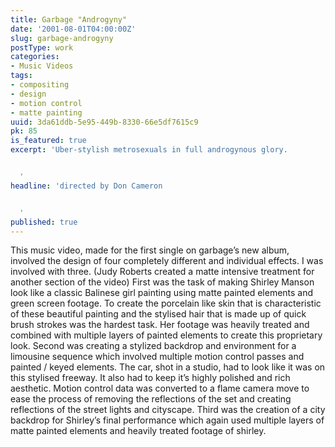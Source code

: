 ```yaml
---
title: Garbage "Androgyny"
date: '2001-08-01T04:00:00Z'
slug: garbage-androgyny
postType: work
categories:
- Music Videos
tags:
- compositing
- design
- motion control
- matte painting
uuid: 3da61ddb-5e95-449b-8330-66e5df7615c9
pk: 85
is_featured: true
excerpt: 'Uber-stylish metrosexuals in full androgynous glory.


  '
headline: 'directed by Don Cameron


  '
published: true
---
```

This music video, made for the first single on garbage’s new album, involved
the design of four completely different and individual effects. I was involved
with three. (Judy Roberts created a matte intensive treatment for another
section of the video) First was the task of making Shirley Manson look like a
classic Balinese girl painting using matte painted elements and green screen
footage. To create the porcelain like skin that is characteristic of these
beautiful painting and the stylised hair that is made up of quick brush
strokes was the hardest task. Her footage was heavily treated and combined
with multiple layers of painted elements to create this proprietary look.
Second was creating a stylized backdrop and environment for a limousine
sequence which involved multiple motion control passes and painted / keyed
elements. The car, shot in a studio, had to look like it was on this stylised
freeway. It also had to keep it’s highly polished and rich aesthetic. Motion
control data was converted to a flame camera move to ease the process of
removing the reflections of the set and creating reflections of the street
lights and cityscape. Third was the creation of a city backdrop for Shirley’s
final performance which again used multiple layers of matte painted elements
and heavily treated footage of shirley.


